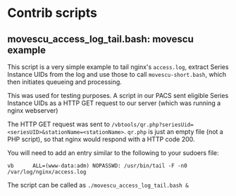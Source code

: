 # Contrib scripts

## movescu_access_log_tail.bash: movescu example

This script is a very simple example to tail nginx's `access.log`, extract Series Instance UIDs from the log and use those to call `movescu-short.bash`, which then initiates queueing and processing.

This was used for testing purposes. A script in our PACS sent eligible Series Instance UIDs as a HTTP GET request to our server (which was running a nginx webserver)

The HTTP GET request was sent to `/vbtools/qr.php?seriesUid=<seriesUID>&stationName=<stationName>`. `qr.php` is just an empty file (not a PHP script), so that nginx would respond with a HTTP code 200.

You will need to add an entry similar to the following to your sudoers file:
```
vb      ALL=(www-data:adm) NOPASSWD: /usr/bin/tail -F -n0 /var/log/nginx/access.log
```

The script can be called as `./movescu_access_log_tail.bash &`
